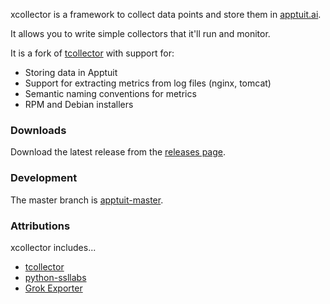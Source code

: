 xcollector is a framework to collect data points and store them in [apptuit.ai](https://apptuit.ai).

It allows you to write simple collectors that it'll run and monitor. 

It is a fork of [tcollector](https://github.com/OpenTSDB/tcollector) with support for:
* Storing data in Apptuit
* Support for extracting metrics from log files (nginx, tomcat)
* Semantic naming conventions for metrics
* RPM and Debian installers

### Downloads
Download the latest release from the [releases page](https://github.com/ApptuitAI/xcollector/releases).

### Development
The master branch is [apptuit-master](https://github.com/ApptuitAI/xcollector/tree/apptuit-master).

### Attributions
xcollector includes...

 * [tcollector](https://github.com/OpenTSDB/tcollector)
 * [python-ssllabs](https://github.com/takeshixx/python-ssllabs)
 * [Grok Exporter](https://github.com/fstab/grok_exporter)

